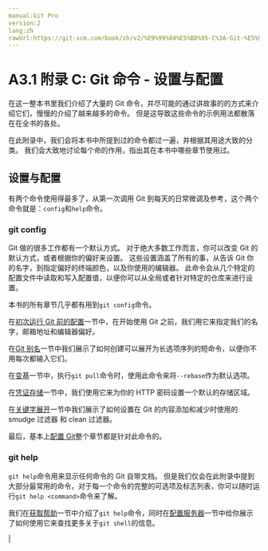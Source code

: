 ```yaml
---
manual:Git Pro
version:2
lang:zh
rawUrl:https://git-scm.com/book/zh/v2/%E9%99%84%E5%BD%95-C%3A-Git-%E5%91%BD%E4%BB%A4-%E8%AE%BE%E7%BD%AE%E4%B8%8E%E9%85%8D%E7%BD%AE
---
```



# A3.1 附录 C: Git 命令 - 设置与配置


在这一整本书里我们介绍了大量的 Git 命令，并尽可能的通过讲故事的的方式来介绍它们，慢慢的介绍了越来越多的命令。 但是这导致这些命令的示例用法都散落在在全书的各处。



在此附录中，我们会将本书中所提到过的命令都过一遍，并根据其用途大致的分类。 我们会大致地讨论每个命的作用，指出其在本书中哪些章节使用过。


## 设置与配置<a name="_设置与配置"></a>


有两个命令使用得最多了，从第一次调用 Git 到每天的日常微调及参考，这个两个命令就是：`config`和`help`命令。



### git config<a name="_git_config"></a>


Git 做的很多工作都有一个默认方式。 对于绝大多数工作而言，你可以改变 Git 的默认方式，或者根据你的偏好来设置。 这些设置涵盖了所有的事，从告诉 Git 你的名字，到指定偏好的终端颜色，以及你使用的编辑器。 此命令会从几个特定的配置文件中读取和写入配置值，以便你可以从全局或者针对特定的仓库来进行设置。




本书的所有章节几乎都有用到`git config`命令。




在[初次运行 Git 前的配置](%932 "")一节中，在开始使用 Git 之前，我们用它来指定我们的名字，邮箱地址和编辑器偏好。




在[Git 别名](%857 "")一节中我们展示了如何创建可以展开为长选项序列的短命令，以便你不用每次都输入它们。




在[变基](%933 "")一节中，执行`git pull`命令时，使用此命令来将`--rebase`作为默认选项。




在[凭证存储](%646 "")一节中，我们使用它来为你的 HTTP 密码设置一个默认的存储区域。




在[关键字展开](%934 "")一节中我们展示了如何设置在 Git 的内容添加和减少时使用的 smudge 过滤器 和 clean 过滤器。




最后，基本上[配置 Git](%935 "")整个章节都是针对此命令的。




### git help<a name="_git_help"></a>


`git help`命令用来显示任何命令的 Git 自带文档。 但是我们仅会在此附录中提到大部分最常用的命令，对于每一个命令的完整的可选项及标志列表，你可以随时运行`git help <command>`命令来了解。




我们在[获取帮助](%936 "")一节中介绍了`git help`命令，同时在[配置服务器](%937 "")一节中给你展示了如何使用它来查找更多关于`git shell`的信息。



|


